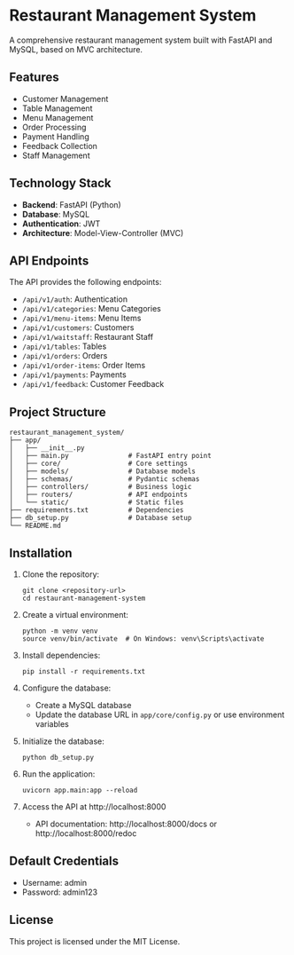 # Restaurant Management System

A comprehensive restaurant management system built with FastAPI and MySQL, based on MVC architecture.

## Features

- Customer Management
- Table Management
- Menu Management
- Order Processing
- Payment Handling
- Feedback Collection
- Staff Management

## Technology Stack

- **Backend**: FastAPI (Python)
- **Database**: MySQL
- **Authentication**: JWT
- **Architecture**: Model-View-Controller (MVC)

## API Endpoints

The API provides the following endpoints:

- `/api/v1/auth`: Authentication
- `/api/v1/categories`: Menu Categories
- `/api/v1/menu-items`: Menu Items
- `/api/v1/customers`: Customers
- `/api/v1/waitstaff`: Restaurant Staff
- `/api/v1/tables`: Tables
- `/api/v1/orders`: Orders
- `/api/v1/order-items`: Order Items
- `/api/v1/payments`: Payments
- `/api/v1/feedback`: Customer Feedback

## Project Structure

```
restaurant_management_system/
├── app/
│   ├── __init__.py
│   ├── main.py               # FastAPI entry point
│   ├── core/                 # Core settings
│   ├── models/               # Database models
│   ├── schemas/              # Pydantic schemas
│   ├── controllers/          # Business logic
│   ├── routers/              # API endpoints
│   └── static/               # Static files
├── requirements.txt          # Dependencies
├── db_setup.py               # Database setup
└── README.md
```

## Installation

1. Clone the repository:
   ```
   git clone <repository-url>
   cd restaurant-management-system
   ```

2. Create a virtual environment:
   ```
   python -m venv venv
   source venv/bin/activate  # On Windows: venv\Scripts\activate
   ```

3. Install dependencies:
   ```
   pip install -r requirements.txt
   ```

4. Configure the database:
   - Create a MySQL database
   - Update the database URL in `app/core/config.py` or use environment variables

5. Initialize the database:
   ```
   python db_setup.py
   ```

6. Run the application:
   ```
   uvicorn app.main:app --reload
   ```

7. Access the API at http://localhost:8000
   - API documentation: http://localhost:8000/docs or http://localhost:8000/redoc

## Default Credentials

- Username: admin
- Password: admin123

## License

This project is licensed under the MIT License.